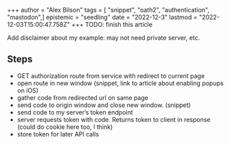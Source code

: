+++
author = "Alex Bilson"
tags = [ "snippet", "oath2", "authentication", "mastodon",]
epistemic = "seedling"
date = "2022-12-3"
lastmod = "2022-12-03T15:00:47.758Z"
+++
TODO: finish this article

Add disclaimer about my example: may not need private server, etc.

## Steps

- GET authorization route from service with redirect to current page
- open route in new window (snippet, link to article about enabling popups on iOS)
- gather code from redirected url on same page
- send code to origin window and close new window. (snippet)
- send code to my server’s token endpoint
- server requests token with code. Returns token to client in response (could do cookie here too, I think)
- store token for later API calls